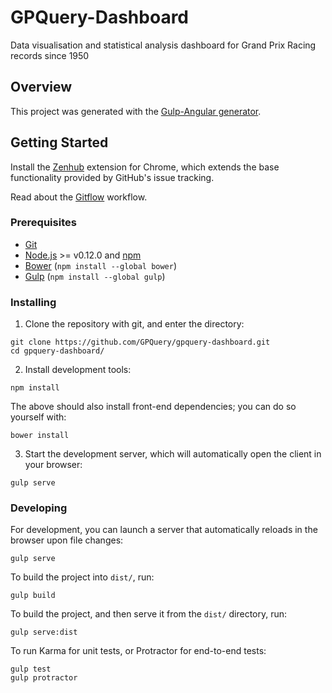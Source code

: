 # GPQuery-Dashboard

Data visualisation and statistical analysis dashboard for Grand Prix Racing records since 1950




## Overview

This project was generated with the [Gulp-Angular generator][yo-gulp-ng].




## Getting Started

Install the [Zenhub][zenhub] extension for Chrome, which extends the base functionality provided by GitHub's issue tracking.

Read about the [Gitflow][gitflow] workflow.


### Prerequisites

- [Git][git]
- [Node.js][node] >= v0.12.0 and [npm][npm]
- [Bower][bower] (`npm install --global bower`)
- [Gulp][gulp] (`npm install --global gulp`)


### Installing

1. Clone the repository with git, and enter the directory:
```
git clone https://github.com/GPQuery/gpquery-dashboard.git
cd gpquery-dashboard/
```

2. Install development tools:
```
npm install
```

The above should also install front-end dependencies; you can do so yourself with:
```
bower install
```

3. Start the development server, which will automatically open the client in your browser:
```
gulp serve
```


### Developing

For development, you can launch a server that automatically reloads in the browser upon file changes:
```
gulp serve
```

To build the project into `dist/`, run:
```
gulp build
```

To build the project, and then serve it from the `dist/` directory, run:
```
gulp serve:dist
```

To run Karma for unit tests, or Protractor for end-to-end tests:
```
gulp test
gulp protractor
```



[zenhub]:https://www.zenhub.com/
[gitflow]:https://www.atlassian.com/git/tutorials/comparing-workflows/gitflow-workflow

[ergast]:http://ergast.com/mrd/
[license-nc-sa]:http://creativecommons.org/licenses/by-nc-sa/3.0/

[git]:https://git-scm.com/
[node]:https://nodejs.org
[npm]:https://npmjs.org
[bower]:https://bower.io
[yo-gulp-ng]:https://github.com/Swiip/generator-gulp-angular
[gulp]:https://gulpjs.com
